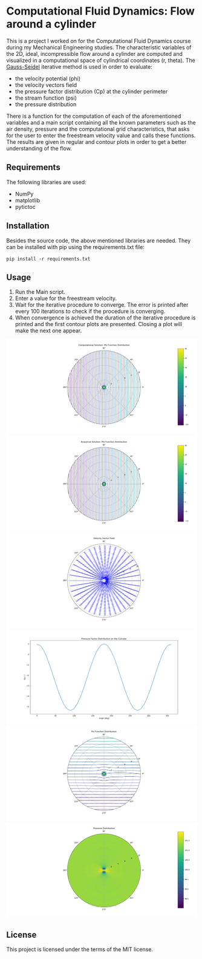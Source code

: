 # Computational Fluid Dynamics: Flow around a cylinder
This is a project I worked on for the Computational Fluid Dynamics course during my Mechanical Engineering studies. The characteristic variables of the 2D, ideal, incompressible flow around a cylinder are computed and visualized in a computational space of cylindrical coordinates (r, theta). The [Gauss-Seidel](https://en.wikipedia.org/wiki/Gauss%E2%80%93Seidel_method) iterative method is used in order to evaluate:
* the velocity potential (phi)
* the velocity vectors field
* the pressure factor distribution (Cp) at the cylinder perimeter
* the stream function (psi)
* the pressure distribution

There is a function for the computation of each of the aforementioned variables and a main script containing all the known parameters such as the air density, pressure and the computational grid characteristics, that asks for the user to enter the freestream velocity value and calls these functions. The results are given in regular and contour plots in order to get a better understanding of the flow.

## Requirements
The following libraries are used:
* NumPy
* matplotlib
* pytictoc

## Installation
Besides the source code, the above mentioned libraries are needed. They can be installed with pip using the requirements.txt file:
```
pip install -r requirements.txt
```

## Usage
1. Run the Main script.
2. Enter a value for the freestream velocity.
3. Wait for the iterative procedure to converge. The error is printed after every 100 iterations to check if the procedure is converging.
4. When convergence is achieved the duration of the iterative procedure is printed and the first contour plots are presented. Closing a plot will make the next one appear.

![Computational velocity potential contour plot](./assets/Computational_Phi.png)
![Analytical velocity potential contour plot](./assets/Analytical_Phi.png)
![Velocity Vectors Field contour plot](./assets/Velocity_Vectors.png)
![Cp distribution on the cylinder](./assets/Cp.png)
![Stream Function contour plot](./assets/Psi.png)
![Pressure contour plot](./assets/Pressure.png)

## License
This project is licensed under the terms of the MIT license.
